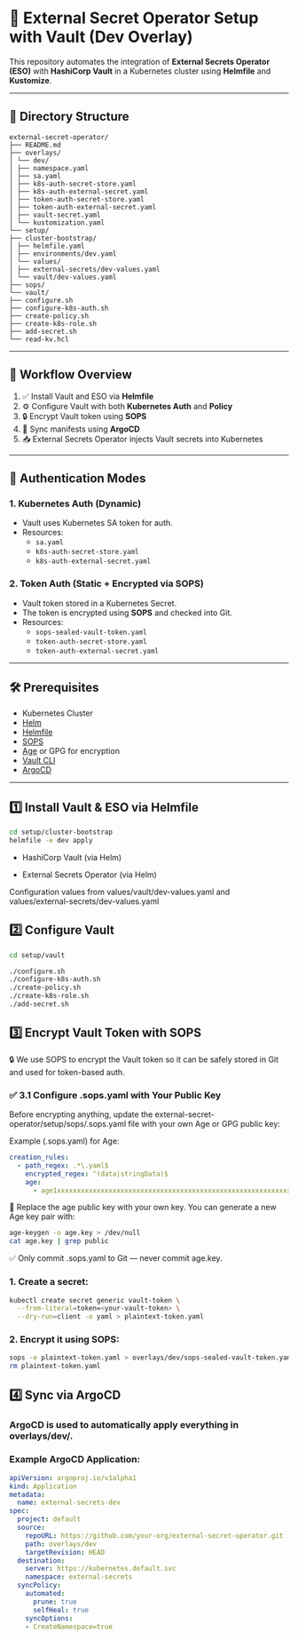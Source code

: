 # 🔐 External Secret Operator Setup with Vault (Dev Overlay)

This repository automates the integration of **External Secrets Operator (ESO)** with **HashiCorp Vault** in a Kubernetes cluster using **Helmfile** and **Kustomize**.

---

## 📁 Directory Structure

```
external-secret-operator/
├── README.md
├── overlays/
│ └── dev/
│ ├── namespace.yaml
│ ├── sa.yaml
│ ├── k8s-auth-secret-store.yaml
│ ├── k8s-auth-external-secret.yaml
│ ├── token-auth-secret-store.yaml
│ ├── token-auth-external-secret.yaml
│ ├── vault-secret.yaml
│ └── kustomization.yaml
└── setup/
├── cluster-bootstrap/
│ ├── helmfile.yaml
│ ├── environments/dev.yaml
│ └── values/
│ ├── external-secrets/dev-values.yaml
│ └── vault/dev-values.yaml
├── sops/
└── vault/
├── configure.sh
├── configure-k8s-auth.sh
├── create-policy.sh
├── create-k8s-role.sh
├── add-secret.sh
└── read-kv.hcl
```

---

## 🚀 Workflow Overview

1. ✅ Install Vault and ESO via **Helmfile**
2. ⚙️ Configure Vault with both **Kubernetes Auth** and **Policy**
3. 🔒 Encrypt Vault token using **SOPS**
4. 🔄 Sync manifests using **ArgoCD**
5. 📥 External Secrets Operator injects Vault secrets into Kubernetes

---

## 🔐 Authentication Modes

### 1. Kubernetes Auth (Dynamic)

- Vault uses Kubernetes SA token for auth.
- Resources:
  - `sa.yaml`
  - `k8s-auth-secret-store.yaml`
  - `k8s-auth-external-secret.yaml`

### 2. Token Auth (Static + Encrypted via SOPS)

- Vault token stored in a Kubernetes Secret.
- The token is encrypted using **SOPS** and checked into Git.
- Resources:
  - `sops-sealed-vault-token.yaml`
  - `token-auth-secret-store.yaml`
  - `token-auth-external-secret.yaml`

---

## 🛠️ Prerequisites

- Kubernetes Cluster
- [Helm](https://helm.sh/)
- [Helmfile](https://github.com/helmfile/helmfile)
- [SOPS](https://github.com/mozilla/sops)
- [Age](https://github.com/FiloSottile/age) or GPG for encryption
- [Vault CLI](https://developer.hashicorp.com/vault/docs/install)
- [ArgoCD](https://argo-cd.readthedocs.io/)

---

## 1️⃣ Install Vault & ESO via Helmfile

```bash
cd setup/cluster-bootstrap
helmfile -e dev apply
```

- HashiCorp Vault (via Helm)

- External Secrets Operator (via Helm)

Configuration values from values/vault/dev-values.yaml and values/external-secrets/dev-values.yaml

## 2️⃣ Configure Vault 

```bash
cd setup/vault

./configure.sh
./configure-k8s-auth.sh
./create-policy.sh
./create-k8s-role.sh
./add-secret.sh
```

## 3️⃣ Encrypt Vault Token with SOPS

🔒 We use SOPS to encrypt the Vault token so it can be safely stored in Git and used for token-based auth.

### ✅ 3.1 Configure .sops.yaml with Your Public Key
Before encrypting anything, update the external-secret-operator/setup/sops/.sops.yaml file with your own Age or GPG public key:

Example (.sops.yaml) for Age:
```yaml
creation_rules:
  - path_regex: .*\.yaml$
    encrypted_regex: ^(data|stringData)$
    age:
      - age1xxxxxxxxxxxxxxxxxxxxxxxxxxxxxxxxxxxxxxxxxxxxxxxxxxxxxxxxxxxx
```

🔁 Replace the age public key with your own key.
You can generate a new Age key pair with:

```bash
age-keygen -o age.key > /dev/null
cat age.key | grep public
```
✅ Only commit .sops.yaml to Git — never commit age.key.


### 1. Create a secret:

```bash
kubectl create secret generic vault-token \
  --from-literal=token=<your-vault-token> \
  --dry-run=client -o yaml > plaintext-token.yaml
```

### 2. Encrypt it using SOPS:

```bash
sops -e plaintext-token.yaml > overlays/dev/sops-sealed-vault-token.yaml
rm plaintext-token.yaml
```

## 4️⃣ Sync via ArgoCD

### ArgoCD is used to automatically apply everything in overlays/dev/.

### Example ArgoCD Application:

```yaml
apiVersion: argoproj.io/v1alpha1
kind: Application
metadata:
  name: external-secrets-dev
spec:
  project: default
  source:
    repoURL: https://github.com/your-org/external-secret-operator.git
    path: overlays/dev
    targetRevision: HEAD
  destination:
    server: https://kubernetes.default.svc
    namespace: external-secrets
  syncPolicy:
    automated:
      prune: true
      selfHeal: true
    syncOptions:
    - CreateNamespace=true
```